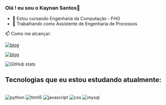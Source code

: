 ### Olá ! eu sou o Kaynan Santos👋

- 🌱 Estou cursando Engenharia da Computação - FHO
- 💼 Trabalhando como Assistente de Engenharia de Processos

📫 Como me alcançar:

[![blog](https://img.shields.io/badge/LinkedIn-0077B5?style=for-the-badge&logo=linkedin&logoColor=white)](https://www.linkedin.com/in/kaynan-felipe/)

[![blog](https://img.shields.io/badge/Microsoft_Outlook-0078D4?style=for-the-badge&logo=microsoft-outlook&logoColor=white)](mailto:kaynanfelipe28@hotmail.com)

![GitHub stats](https://github-readme-stats.vercel.app/api?username=kaynanfujiro&show_icons=true&theme=highcontrast)

## Tecnologias que eu estou estudando atualmente:

<div style="display: inline_block"><br/>
    <img align="center" alt="python" src="https://img.shields.io/badge/Python-14354C?style=for-the-badge&logo=python&logoColor=white"/>
    <img align="center" alt="html5" src="https://img.shields.io/badge/HTML5-E34F26?style=for-the-badge&logo=html5&logoColor=white"/>
    <img align="center" alt="javascript" src="https://img.shields.io/badge/JavaScript-323330?style=for-the-badge&logo=javascript&logoColor=F7DF1E"/>    
    <img align="center" alt="css" src="	https://img.shields.io/badge/CSS3-1572B6?style=for-the-badge&logo=css3&logoColor=white"/>
    <img align="center" alt="mysql" src="https://img.shields.io/badge/MySQL-00000F?style=for-the-badge&logo=mysql&logoColor=white"/>
</div>
